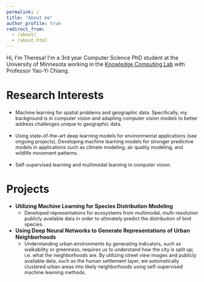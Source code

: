 ```yaml
---
permalink: /
title: "About me"
author_profile: true
redirect_from: 
  - /about/
  - /about.html
---
```


Hi, I'm Theresa! I'm a 3rd year Computer Science PhD student at the University of Minnesota working in the [Knowledge Computing Lab](https://knowledge-computing.github.io/) with Professor Yao-Yi Chiang.

# Research Interests
  * <span style="font-size: 0.9em;"> Machine learning for spatial problems and geographic data. Specifically, my background is in computer vision and adapting computer vision models to better address challenges unique to geographic data. </span>

  * <span style="font-size: 0.9em;"> Using state-of-the-art deep learning models for environmental applications (see ongoing projects), Developing machine learning models for stronger predictive models in applications such as climate modeling, air quality modeling, and wildlife movement patterns. </span>

  * <span style="font-size: 0.9em;"> Self-supervised learning and multimodal learning in computer vision. </span>

# Projects
  * **Utilizing Machine Learning for Species Distribution Modeling**
    * <span style="font-size: 0.9em;"> Developed representations for ecosystems from multimodal, multi-resolution publicly available data in order to ultimately predict the distribution of bird species. </span>
  * **Using Deep Neural Networks to Generate Representations of Urban Neighborhoods** 
    * <span style="font-size: 0.9em;"> Understanding urban environments by generating indicators, such as walkability or greenness, requires us to understand how the city is split up; i.e. what the neighborhoods are. By utilizing street view images and publicly available data, such as the human settlement layer, we automatically clustered urban areas into likely neighborhoods using self-supervised machine learning methods. </span>